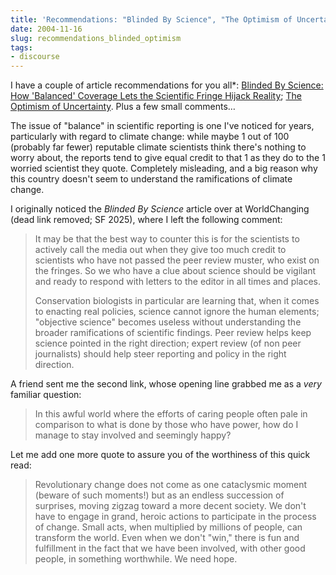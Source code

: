 ```yaml
---
title: 'Recommendations: "Blinded By Science", "The Optimism of Uncertainty'
date: 2004-11-16
slug: recommendations_blinded_optimism
tags:
- discourse
---
```


I have a couple of article recommendations for you all*: [Blinded By Science:
How 'Balanced' Coverage Lets the Scientific Fringe Hijack
Reality](https://www.discovermagazine.com/the-sciences/blinded-by-science-how-balanced-coverage-lets-the-scientific-fringe-hijack-reality); [The Optimism of
Uncertainty](https://www.thenation.com/article/politics/optimism-uncertainty/).
Plus a few small comments&hellip;

<!-- truncate -->

The issue of "balance" in scientific reporting is one I've
noticed for years, particularly with regard to climate change: while maybe 1
out of 100 (probably far fewer) reputable climate scientists think
there's nothing to worry about, the reports tend to give equal credit to
that 1 as they do to the 1 worried scientist they quote. Completely
misleading, and a big reason why this country doesn't seem to understand
the ramifications of climate change.

I originally noticed the _Blinded By Science_ article over at WorldChanging
(dead link removed; SF 2025), where I left the following comment:

> It may be that the best way to counter this is for the scientists to
> actively call the media out when they give too much credit to scientists
> who have not passed the peer review muster, who exist on the fringes. So we
> who have a clue about science should be vigilant and ready to respond with
> letters to the editor in all times and places.
>
> Conservation biologists in particular are learning that, when it comes
> to enacting real policies, science cannot ignore the human elements;
> "objective science" becomes useless without understanding the
> broader ramifications of scientific findings. Peer review helps keep
> science pointed in the right direction; expert review (of non peer
> journalists) should help steer reporting and policy in the right
> direction.

A friend sent me the second link, whose opening line grabbed me as a
_very_ familiar question:

> In this awful world where the efforts of caring people often pale in
> comparison to what is done by those who have power, how do I manage to stay
> involved and seemingly happy?

Let me add one more quote to assure you of the worthiness of this quick
read:

> Revolutionary change does not come as one cataclysmic moment (beware of
> such moments!) but as an endless succession of surprises, moving zigzag
> toward a more decent society. We don't have to engage in grand, heroic
> actions to participate in the process of change. Small acts, when
> multiplied by millions of people, can transform the world. Even when we
> don't "win," there is fun and fulfillment in the fact that we
> have been involved, with other good people, in something worthwhile. We
> need hope.

